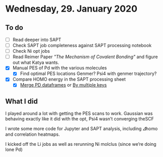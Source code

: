 #  Wednesday, 29. January 2020

## To do

* [ ] Read deeper into SAPT
* [ ] Check SAPT job completeness against SAPT processing notebook
* [ ] Check Ni opt jobs
* [ ] Read Reimer Paper *"The Mechanism of Covalent Bonding"* and figure out what Katya wants.
* [x] Manual PES of Pd with the various molecules
  * [x] Find optimal PES locations Genmer? Psi4 with genmer trajectory?
* [x] Compare HOMO energy in the SAPT processing sheet
  * [x] [Merge PD dataframes](https://jakevdp.github.io/PythonDataScienceHandbook/03.07-merge-and-join.html#Specification-of-the-Merge-Key) or [By multiple keys](https://stackoverflow.com/a/32277531)

## What I did

I played around a lot with getting the PES scans to work. Gaussian was behaving exactly like it did with the opt, Psi4 wasn’t converging theSCF

I wrote some more code for Jupyter and SAPT analysis, including $\varDelta$homo and correlation heatmaps.

I kicked off the Li jobs as well as rerunning Ni molclus (since we’re doing lone Pd)